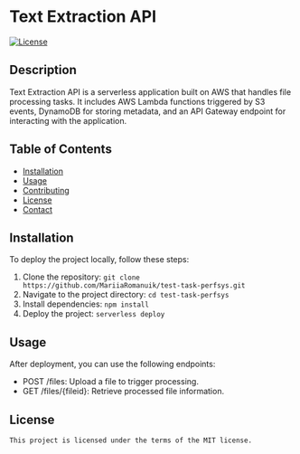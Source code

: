 # Text Extraction API

[![License](https://img.shields.io/badge/license-MIT-blue.svg)](LICENSE)

## Description

Text Extraction API is a serverless application built on AWS that handles file processing tasks. It includes AWS Lambda functions triggered by S3 events, DynamoDB for storing metadata, and an API Gateway endpoint for interacting with the application.

## Table of Contents

- [Installation](#installation)
- [Usage](#usage)
- [Contributing](#contributing)
- [License](#license)
- [Contact](#contact)

## Installation

To deploy the project locally, follow these steps:

1. Clone the repository: `git clone https://github.com/MariiaRomanuik/test-task-perfsys.git`
2. Navigate to the project directory: `cd test-task-perfsys`
3. Install dependencies: `npm install`
4. Deploy the project: `serverless deploy`

## Usage

After deployment, you can use the following endpoints:

- POST /files: Upload a file to trigger processing.
- GET /files/{fileid}: Retrieve processed file information.


## License

    This project is licensed under the terms of the MIT license.

